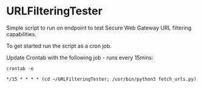 # URLFilteringTester
Simple script to run on endpoint to test Secure Web Gateway URL filtering capabilities.

To get started run the script as a cron job.

Update Crontab with the following job - runs every 15mins:

```
crontab -e
```
```
*/15 * * * * (cd ~/URLFilteringTester; /usr/bin/python3 fetch_urls.py)
```
